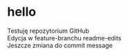 # hello

Testuję repozytorium GitHub  
Edycja w feature-branchu readme-edits  
Jeszcze zmiana do commit message
